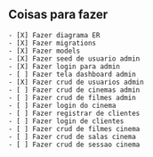 ## Coisas para fazer

    - [X] Fazer diagrama ER
    - [X] Fazer migrations
    - [X] Fazer models
    - [X] Fazer seed de usuario admin
    - [X] Fazer login para admin
    - [ ] Fazer tela dashboard admin
    - [X] Fazer crud de usuarios admin
    - [ ] Fazer crud de cinemas admin
    - [ ] Fazer crud de filmes admin
    - [ ] Fazer login do cinema
    - [ ] Fazer registrar de clientes
    - [ ] Fazer login de clientes
    - [ ] Fazer crud de filmes cinema
    - [ ] Fazer crud de salas cinema
    - [ ] Fazer crud de sessao cinema
